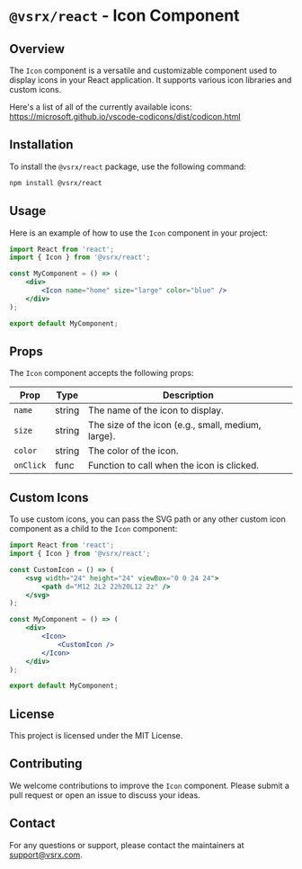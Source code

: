 # `@vsrx/react` - Icon Component

## Overview

The `Icon` component is a versatile and customizable component used to display icons in your React application. It supports various icon libraries and custom icons.

Here's a list of all of the currently available icons: https://microsoft.github.io/vscode-codicons/dist/codicon.html

## Installation

To install the `@vsrx/react` package, use the following command:

```bash
npm install @vsrx/react
```

## Usage

Here is an example of how to use the `Icon` component in your project:

```jsx
import React from 'react';
import { Icon } from '@vsrx/react';

const MyComponent = () => (
    <div>
        <Icon name="home" size="large" color="blue" />
    </div>
);

export default MyComponent;
```

## Props

The `Icon` component accepts the following props:

| Prop      | Type   | Description                          |
|-----------|--------|--------------------------------------|
| `name`    | string | The name of the icon to display.     |
| `size`    | string | The size of the icon (e.g., small, medium, large). |
| `color`   | string | The color of the icon.               |
| `onClick` | func   | Function to call when the icon is clicked. |

## Custom Icons

To use custom icons, you can pass the SVG path or any other custom icon component as a child to the `Icon` component:

```jsx
import React from 'react';
import { Icon } from '@vsrx/react';

const CustomIcon = () => (
    <svg width="24" height="24" viewBox="0 0 24 24">
        <path d="M12 2L2 22h20L12 2z" />
    </svg>
);

const MyComponent = () => (
    <div>
        <Icon>
            <CustomIcon />
        </Icon>
    </div>
);

export default MyComponent;
```

## License

This project is licensed under the MIT License.

## Contributing

We welcome contributions to improve the `Icon` component. Please submit a pull request or open an issue to discuss your ideas.

## Contact

For any questions or support, please contact the maintainers at [support@vsrx.com](mailto:support@vsrx.com).

